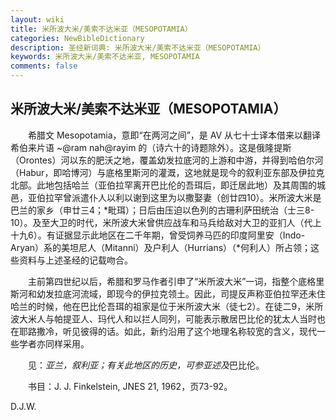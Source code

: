 ```yaml
---
layout: wiki
title: 米所波大米/美索不达米亚（MESOPOTAMIA）
categories: NewBibleDictionary
description: 圣经新词典: 米所波大米/美索不达米亚（MESOPOTAMIA）
keywords: 米所波大米/美索不达米亚, MESOPOTAMIA
comments: false
---
```


## 米所波大米/美索不达米亚（MESOPOTAMIA）

　　希腊文 Mesopotamia，意即“在两河之间”，是 AV 从七十士译本借来以翻译希伯来片语 ~@ram nah@rayim 的（诗六十的诗题除外）。这是俄隆提斯（Orontes）河以东的肥沃之地，覆盖幼发拉底河的上游和中游，并得到哈伯尔河（Habur，即哈博河）与底格里斯河的灌溉，这地就是现今的叙利亚东部及伊拉克北部。此地包括哈兰（亚伯拉罕离开巴比伦的吾珥后，即迁居此地）及其周围的城邑，亚伯拉罕曾派遣仆人以利以谢到这里为以撒娶妻（创廿四10）。米所波大米是巴兰的家乡（申廿三4；*毗珥）；日后由压迫以色列的古珊利萨田统治（士三8-10）。及至大卫的时代，米所波大米曾供应战车和马兵给敌对大卫的亚扪人（代上十九6）。有证据显示此地区在二千年期，曾受饲养马匹的印度阿里安（Indo-Aryan）系的美坦尼人（Mitanni）及户利人（Hurrians）（*何利人）所占领；这些资料与上述圣经的记载吻合。

　　主前第四世纪以后，希腊和罗马作者引申了“米所波大米”一词，指整个底格里斯河和幼发拉底河流域，即现今的伊拉克领土。因此，司提反声称亚伯拉罕还未住哈兰的时候，他在巴比伦吾珥的祖家是位于米所波大米（徒七2）。在徒二9，米所波大米人与帕提亚人、玛代人和以拦人同列，可能表示散居巴比伦的犹太人当时也在耶路撒冷，听见彼得的话。如此，新约沿用了这个地理名称较宽的含义，现代一些学者亦同样采用。

　　见：*亚兰，*叙利亚；有关此地区的历史，可参*亚述及*巴比伦。

　　书目：J. J. Finkelstein, JNES 21, 1962，页73-92。

D.J.W.








